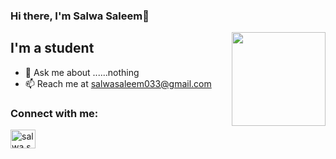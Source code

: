 ### Hi there, I'm Salwa Saleem👋

<img align='right' src='https://github.com/Rishit-dagli/Rishit-dagli/blob/master/images/octocat-anime.gif' width='150"'>

## I'm a student

- 💬 Ask me about ......nothing
- 📫 Reach me at salwasaleem033@gmail.com

<h3 align="left">Connect with me:</h3>
<p align="left">
<a href="https://instagram.com/salwa.saleem_" target="blank"><img align="center" src="https://raw.githubusercontent.com/rahuldkjain/github-profile-readme-generator/master/src/images/icons/Social/instagram.svg" alt="salwa.saleem_" height="30" width="40" /></a>
</p>

